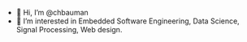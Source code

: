 - 👋 Hi, I’m @chbauman
- 👀 I’m interested in Embedded Software Engineering, Data Science, Signal Processing, Web design.

<!---
chbauman/chbauman is a ✨ special ✨ repository because its `README.md` (this file) appears on your GitHub profile.
You can click the Preview link to take a look at your changes.
--->
